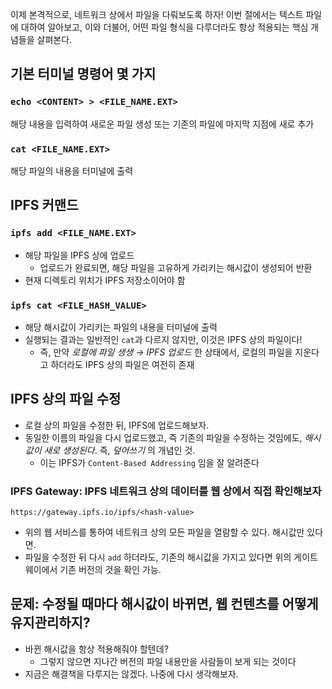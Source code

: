 이제 본격적으로, 네트워크 상에서 파일을 다뤄보도록 하자! 이번 절에서는 텍스트 파일에 대하여 알아보고, 이와 더불어, 어떤 파일 형식을 다루더라도 항상 적용되는 핵심 개념들을 살펴본다.

## 기본 터미널 명령어 몇 가지

### `echo <CONTENT> > <FILE_NAME.EXT>`

해당 내용을 입력하여 새로운 파일 생성 또는 기존의 파일에 마지막 지점에 새로 추가

### `cat <FILE_NAME.EXT>`

해당 파일의 내용을 터미널에 출력

## IPFS 커맨드

### `ipfs add <FILE_NAME.EXT>`

- 해당 파일을 IPFS 상에 업로드
  - 업로드가 완료되면, 해당 파일을 고유하게 가리키는 해시값이 생성되어 반환
- 현재 디렉토리 위치가 IPFS 저장소이어야 함

### `ipfs cat <FILE_HASH_VALUE>`

- 해당 해시값이 가리키는 파일의 내용을 터미널에 출력
- 실행되는 결과는 일반적인 `cat`과 다르지 않지만, 이것은 IPFS 상의 파일이다!
  - 즉, 만약 *로컬에 파일 생생 → IPFS 업로드* 한 상태에서, 로컬의 파일을 지운다고 하더라도 IPFS 상의 파일은 여전히 존재

## IPFS 상의 파일 수정

- 로컬 상의 파일을 수정한 뒤, IPFS에 업로드해보자.
- 동일한 이름의 파일을 다시 업로드했고, 즉 기존의 파일을 수정하는 것임에도, *해시값이 새로 생성된다*. 즉, *덮어쓰기* 의 개념인 것.
  - 이는 IPFS가 `Content-Based Addressing` 임을 잘 알려준다

### IPFS Gateway: IPFS 네트워크 상의 데이터를 웹 상에서 직접 확인해보자

`https://gateway.ipfs.io/ipfs/<hash-value>`

- 위의 웹 서비스를 통하여 네트워크 상의 모든 파일을 열람할 수 있다. 해시값만 있다면.
- 파일을 수정한 뒤 다시 `add` 하더라도, 기존의 해시값을 가지고 있다면 위의 게이트웨이에서 기존 버전의 것을 확인 가능.

## 문제: 수정될 때마다 해시값이 바뀌면, 웹 컨텐츠를 어떻게 유지관리하지?

- 바뀐 해시값을 항상 적용해줘야 할텐데?
  - 그렇지 않으면 지나간 버전의 파일 내용만을 사람들이 보게 되는 것이다
- 지금은 해결책을 다루지는 않겠다. 나중에 다시 생각해보자.
